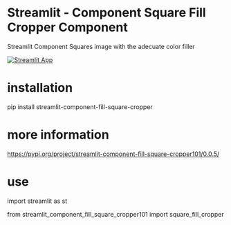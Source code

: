 # Streamlit - Component Square Fill Cropper Component

Streamlit Component Squares image with the adecuate color filler

[![Streamlit App](https://static.streamlit.io/badges/streamlit_badge_black_white.svg)](https://webdevserv-portfolio-idoia-icodeidoia-portfolio-9kblei.streamlit.app/a_LIVE_Square_Filler_app)

# installation

pip install streamlit-component-fill-square-cropper


# more information 

https://pypi.org/project/streamlit-component-fill-square-cropper101/0.0.5/

# use

import streamlit as st  


from streamlit_component_fill_square_cropper101 import square_fill_cropper  